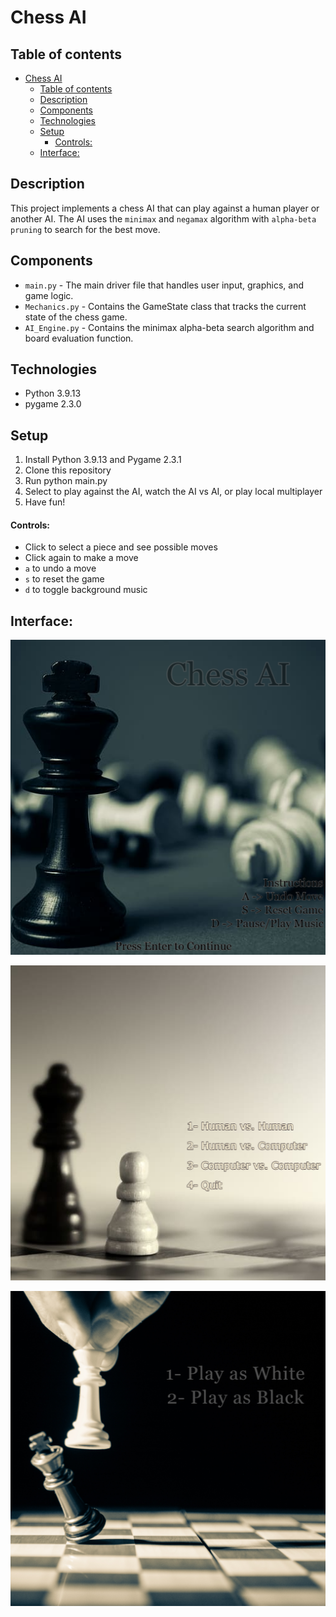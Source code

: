 # Chess AI

## Table of contents
- [Chess AI](#chess-ai)
  - [Table of contents](#table-of-contents)
  - [Description](#description)
  - [Components](#components)
  - [Technologies](#technologies)
  - [Setup](#setup)
      - [Controls:](#controls)
  - [Interface:](#interface)

## Description
This project implements a chess AI that can play against a human player or another AI. The AI uses the `minimax` and `negamax` algorithm with `alpha-beta pruning` to search for the best move.

## Components
* `main.py` - The main driver file that handles user input, graphics, and game logic.
* `Mechanics.py` - Contains the GameState class that tracks the current state of the chess game.
* `AI_Engine.py` - Contains the minimax alpha-beta search algorithm and board evaluation function.

## Technologies
* Python 3.9.13
* pygame 2.3.0

## Setup
1. Install Python 3.9.13 and Pygame 2.3.1
2. Clone this repository
3. Run python main.py
4. Select to play against the AI, watch the AI vs AI, or play local multiplayer
5. Have fun!

#### Controls:   
* Click to select a piece and see possible moves
* Click again to make a move
* `a` to undo a move
* `s` to reset the game
* `d` to toggle background music

## Interface: 
![Main Menu](data/1st.png)

![Options](data/2nd.png)

![Multiplayer](data/3rd.png)
